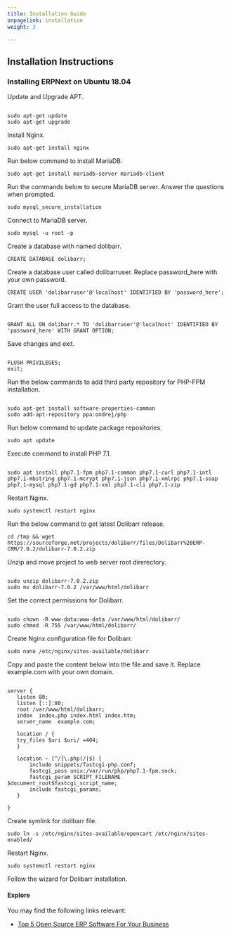 ```yaml
---
title: Installation Guide
onpagelink: installation
weight: 3

---
```


Installation Instructions
-------------------------

### Installing ERPNext on Ubuntu 18.04

Update and Upgrade APT.

 ```

sudo apt-get update 
sudo apt-get upgrade

```

Install Nginx.

 ```
sudo apt-get install nginx
```

Run below command to install MariaDB.

 ```
sudo apt-get install mariadb-server mariadb-client
```

Run the commands below to secure MariaDB server. Answer the questions when prompted.

 ```
sudo mysql_secure_installation
```

Connect to MariaDB server.

 ```
sudo mysql -u root -p
```

Create a database with named dolibarr.

 ```
CREATE DATABASE dolibarr;
```

Create a database user called dolibarruser. Replace password\_here with your own password.

 ```
CREATE USER 'dolibarruser'@'localhost' IDENTIFIED BY 'password_here';
```

Grant the user full access to the database.

 ```

GRANT ALL ON dolibarr.* TO 'dolibarruser'@'localhost' IDENTIFIED BY 'password_here' WITH GRANT OPTION;

```

Save changes and exit.

 ```

FLUSH PRIVILEGES;
exit;

```

Run the below commands to add third party repository for PHP-FPM installation.

 ```

sudo apt-get install software-properties-common
sudo add-apt-repository ppa:ondrej/php

```

Run below command to update package repositories.

 ```
sudo apt update
```

Execute command to install PHP 7.1.

 ```

sudo apt install php7.1-fpm php7.1-common php7.1-curl php7.1-intl php7.1-mbstring php7.1-mcrypt php7.1-json php7.1-xmlrpc php7.1-soap php7.1-mysql php7.1-gd php7.1-xml php7.1-cli php7.1-zip

```

Restart Nginx.

 ```
sudo systemctl restart nginx
```

Run the below command to get latest Dolibarr release.

 ```
cd /tmp && wget https://sourceforge.net/projects/dolibarr/files/Dolibarr%20ERP-CRM/7.0.2/dolibarr-7.0.2.zip

```

Unzip and move project to web server root direrectory.

 ```

sudo unzip dolibarr-7.0.2.zip
sudo mv dolibarr-7.0.2 /var/www/html/dolibarr

```

Set the correct permissions for Dolibarr.

 ```

sudo chown -R www-data:www-data /var/www/html/dolibarr/
sudo chmod -R 755 /var/www/html/dolibarr/

```

Create Nginx configuration file for Dolibarr.

 ```
sudo nano /etc/nginx/sites-available/dolibarr
```

Copy and paste the content below into the file and save it. Replace example.com with your own domain.

 ```

server {
    listen 80;
    listen [::]:80;
    root /var/www/html/dolibarr;
    index  index.php index.html index.htm;
    server_name  example.com;

    location / {
    try_files $uri $uri/ =404;        
    }

    location ~ [^/]\.php(/|$) {
        include snippets/fastcgi-php.conf;
        fastcgi_pass unix:/var/run/php/php7.1-fpm.sock;
        fastcgi_param SCRIPT_FILENAME $document_root$fastcgi_script_name;
        include fastcgi_params;
    }

}

```

Create symlink for dolibarr file.

 ```
sudo ln -s /etc/nginx/sites-available/opencart /etc/nginx/sites-enabled/
```

Restart Nginx.

 ```
sudo systemctl restart nginx
```

Follow the wizard for Dolibarr installation.

#### **Explore**

You may find the following links relevant:

- [Top 5 Open Source ERP Software For Your Business](https://blog.containerize.com/2021/01/11/top-5-open-source-erp-software-for-your-business/)
 
